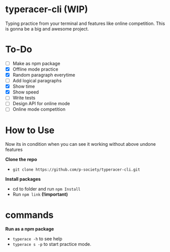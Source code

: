 # typeracer-cli (WIP)

Typing practice from your terminal and features like online competition.
This is gonna be a big and awesome project.

# To-Do

- [ ] Make as npm package
- [x] Offline mode practice
- [x] Random paragraph everytime
- [ ] Add logical paragraphs
- [x] Show time
- [x] Show speed
- [ ] Write tests
- [ ] Design API for online mode
- [ ] Online mode competition

# How to Use

Now its in condition when you can see it working without above undone features

**Clone the repo**

- `git clone https://github.com/p-society/typeracer-cli.git`

**Install packages**

- cd to folder and run `npm Install`
- Run `npm link` **(!important)**

# commands

**Run as a npm package**

- `typerace -h` to see help
- `typerace s -p` to start practice mode.

